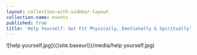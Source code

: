 ```yaml
---
layout: collection-with-sidebar-layout
collection-name: events
published: true
title: 'Help Yourself: Get Fit Physically, Emotionally & Spiritually'
---
```

![help yourself.jpg]({{site.baseurl}}/media/help yourself.jpg)
